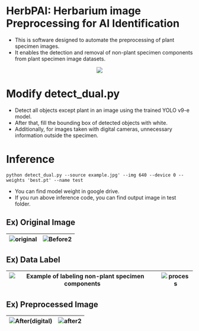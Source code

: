 # HerbPAI: Herbarium image Preprocessing for AI Identification
- This is software designed to automate the preprocessing of plant specimen images. 
- It enables the detection and removal of non-plant specimen components from plant specimen image datasets.
<p align="center"><img src="https://github.com/user-attachments/assets/5799a4c5-1344-4d84-9b09-ae3877ad5965"></p>

  
# Modify detect_dual.py
- Detect all objects except plant in an image using the trained YOLO v9-e model.
- After that, fill the bounding box of detected objects with white.
- Additionally, for images taken with digital cameras, unnecessary information outside the specimen.
  
# Inference
 ```
python detect_dual.py --source example.jpg' --img 640 --device 0 --weights 'best.pt' --name test
 ```

- You can find model weight in google drive.
- If you run above inference code, you can find output image in test folder. 

## Ex) Original Image
![original](https://github.com/user-attachments/assets/070444f2-9349-4ec4-961f-7cfa49c6e825) |![Before2](https://github.com/user-attachments/assets/80fb7b21-6e0e-429a-b5b0-63d499fd1899)
--- | --- | 

## Ex) Data Label
![Example of labeling non-plant specimen components](https://github.com/user-attachments/assets/f1042557-69c4-4254-810b-d95e5b9fea90) |![process](https://github.com/user-attachments/assets/9479a1f3-7634-44b5-b1d6-781d54bfe0d2)
--- | --- | 

## Ex) Preprocessed Image
![After(digital)](https://github.com/user-attachments/assets/4acc2fb4-6de1-408f-b0db-75431591694b)|![after2](https://github.com/user-attachments/assets/47d77097-1add-47c3-a0b6-b9ffc8948f52)
--- | --- | 


